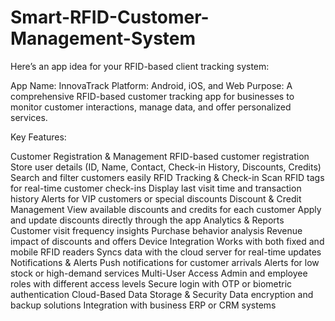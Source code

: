 # Smart-RFID-Customer-Management-System

Here’s an app idea for your RFID-based client tracking system:

App Name: InnovaTrack Platform: Android, iOS, and Web Purpose: A comprehensive RFID-based customer tracking app for businesses to monitor customer interactions, manage data, and offer personalized services.

Key Features:

Customer Registration & Management RFID-based customer registration Store user details (ID, Name, Contact, Check-in History, Discounts, Credits) Search and filter customers easily
RFID Tracking & Check-in Scan RFID tags for real-time customer check-ins Display last visit time and transaction history Alerts for VIP customers or special discounts
Discount & Credit Management View available discounts and credits for each customer Apply and update discounts directly through the app
Analytics & Reports Customer visit frequency insights Purchase behavior analysis Revenue impact of discounts and offers
Device Integration Works with both fixed and mobile RFID readers Syncs data with the cloud server for real-time updates
Notifications & Alerts Push notifications for customer arrivals Alerts for low stock or high-demand services
Multi-User Access Admin and employee roles with different access levels Secure login with OTP or biometric authentication
Cloud-Based Data Storage & Security Data encryption and backup solutions Integration with business ERP or CRM systems
